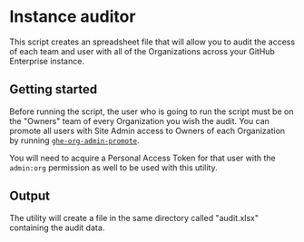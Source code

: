 # Instance auditor

This script creates an spreadsheet file that will allow you to audit the access of each team and user with all of the Organizations across your GitHub Enterprise instance.

## Getting started

Before running the script, the user who is going to run the script must be on the "Owners" team of every Organization you wish the audit. You can promote all users with Site Admin access to Owners of each Organization by running [`ghe-org-admin-promote`](https://help.github.com/enterprise/admin/articles/command-line-utilities/#ghe-org-admin-promote).

You will need to acquire a Personal Access Token for that user with the `admin:org` permission as well to be used with this utility.

## Output

The utility will create a file in the same directory called "audit.xlsx" containing the audit data. 
